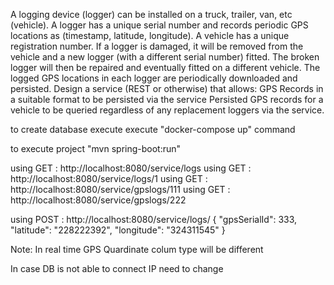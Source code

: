 A logging device (logger) can be installed on a truck, trailer, van, etc (vehicle).
A logger has a unique serial number and records periodic GPS locations as (timestamp, latitude, longitude).
A vehicle has a unique registration number.
If a logger is damaged, it will be removed from the vehicle and a new logger (with a different serial number) fitted. The broken logger will
then be repaired and eventually fitted on a different vehicle.
The logged GPS locations in each logger are periodically downloaded and persisted.
Design a service (REST or otherwise) that allows:
GPS Records in a suitable format to be persisted via the service
Persisted GPS records for a vehicle to be queried regardless of any replacement loggers via the service.


to create database execute execute "docker-compose up" command

to execute project "mvn spring-boot:run"

using GET : http://localhost:8080/service/logs
using GET : http://localhost:8080/service/logs/1
using GET : http://localhost:8080/service/gpslogs/111
using GET : http://localhost:8080/service/gpslogs/222

using POST : http://localhost:8080/service/logs/
{
    "gpsSerialId": 333,
    "latitude": "228222392",
    "longitude": "324311545"
}

Note: In real time GPS Quardinate colum  type will be different

In case DB is not able to connect IP need to change